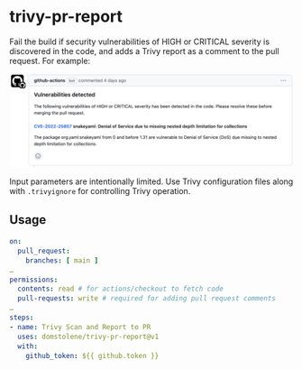 # trivy-pr-report

Fail the build if security vulnerabilities of HIGH or CRITICAL severity is discovered in the code, and adds a Trivy report as a comment to the pull request. For example:

![](trivy-pr-report_failed.png)

Input parameters are intentionally limited. Use Trivy configuration files along with `.trivyignore` for controlling Trivy operation.

## Usage

```yaml
on:
  pull_request:
    branches: [ main ]
…
permissions:
  contents: read # for actions/checkout to fetch code
  pull-requests: write # required for adding pull request comments
…
steps:
- name: Trivy Scan and Report to PR
  uses: domstolene/trivy-pr-report@v1
  with:
    github_token: ${{ github.token }}
```
